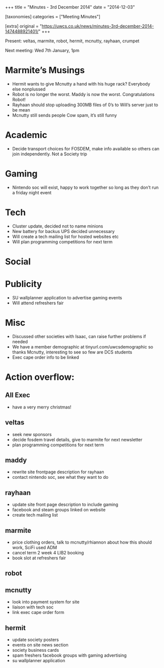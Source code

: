 +++
title = "Minutes - 3rd December 2014"
date = "2014-12-03"

[taxonomies]
categories = ["Meeting Minutes"]

[extra]
original = "https://uwcs.co.uk/news/minutes-3rd-december-2014-1474488921401/"
+++

Present: veltas, marmite, robot, hermit, mcnutty, rayhaan, crumpet

Next meeting: Wed 7th January, 1pm

# Marmite’s Musings

  - Hermit wants to give Mcnutty a hand with his huge rack? Everybody else nonplussed
  - Robot is no longer the worst. Maddy is now the worst. Congratulations Robot\!
  - Rayhaan should stop uploading 300MB files of 0’s to Will’s server just to be mean
  - Mcnutty still sends people Cow spam, it’s still funny

# Academic

  - Decide transport choices for FOSDEM, make info available so others can join independently. Not a Society trip

# Gaming

  - Nintendo soc will exist, happy to work together so long as they don’t run a friday night event

# Tech

  - Cluster update, decided not to name minions
  - New battery for backus UPS decided unnecessary
  - Will create a tech mailing list for hosted websites etc
  - Will plan programming competitions for next term

# Social

# Publicity

  - SU wallplanner application to advertise gaming events
  - Will attend refreshers fair

# Misc

  - Discussed other societies with Isaac, can raise further problems if needed
  - We have a member demographic at tinyurl.com/uwcsdemographic so thanks Mcnutty, interesting to see so few are DCS students
  - Exec cape order info to be linked

# Action overflow:

## All Exec

  - have a very merry christmas\!

## veltas

  - seek new sponsors
  - decide fosdem travel details, give to marmite for next newsletter
  - plan programming competitions for next term

## maddy

  - rewrite site frontpage description for rayhaan
  - contact nintendo soc, see what they want to do

## rayhaan

  - update site front page description to include gaming
  - facebook and steam groups linked on website
  - create tech mailing list

## marmite

  - price clothing orders, talk to mcnutty/rhiannon about how this should work, SciFi used ADM
  - cancel term 2 week 4 LIB2 booking
  - book slot at refreshers fair

## robot

## mcnutty

  - look into payment system for site
  - liaison with tech soc
  - link exec cape order form

## hermit

  - update society posters
  - events on site news section
  - society business cards
  - spam freshers facebook groups with gaming advertising
  - su wallplanner application
